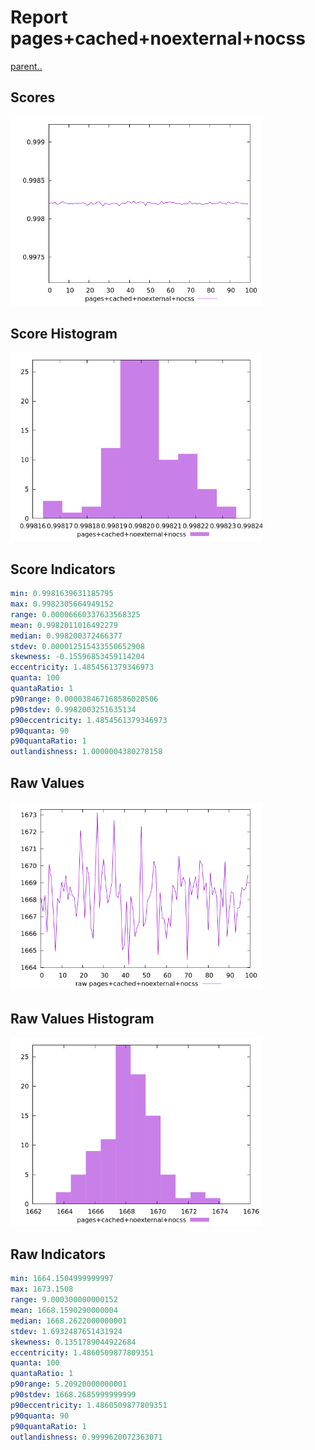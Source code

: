 # Report pages+cached+noexternal+nocss

[parent..](./..)  


## Scores

![score](./score.png)  

## Score Histogram

![hist](./hist.png)  

## Score Indicators

```yaml
min: 0.9981639631185795
max: 0.9982305664949152
range: 0.00006660337633568325
mean: 0.9982011016492279
median: 0.998200372466377
stdev: 0.000012515433550652908
skewness: -0.15596853459114204
eccentricity: 1.4854561379346973
quanta: 100
quantaRatio: 1
p90range: 0.000038467168586020506
p90stdev: 0.9982003251635134
p90eccentricity: 1.4854561379346973
p90quanta: 90
p90quantaRatio: 1
outlandishness: 1.0000004380278158

```

## Raw Values

![raw](./raw.png)  

## Raw Values Histogram

![raw hist](./raw_hist.png)  

## Raw Indicators

```yaml
min: 1664.1504999999997
max: 1673.1508
range: 9.000300000000152
mean: 1668.1590290000004
median: 1668.2622000000001
stdev: 1.6932487651431924
skewness: 0.1351789044922684
eccentricity: 1.4860509877809351
quanta: 100
quantaRatio: 1
p90range: 5.20920000000001
p90stdev: 1668.2685999999999
p90eccentricity: 1.4860509877809351
p90quanta: 90
p90quantaRatio: 1
outlandishness: 0.9999620072363071

```

<style>
  img {
    max-width: 80%;
  }
</style>
      
